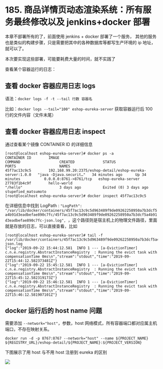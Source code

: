 # 185. 商品详情页动态渲染系统：所有服务最终修改以及 jenkins+docker 部署

本章不部署所有的了，前面使用 jenkins + docker 部署了一个服务，
其他的服务也是类似的构建步骤，只是需要把其中的各种数据库等都写生产环境的 ip 地址，就可以了。

本次要实现这些部署，可能要耗费大量的时间，就不实践了

查看某个容器运行的日志：

## 查看 docker 容器应用日志 logs

语法：`docker logs -f -t --tail 行数 容器名`

比如：`docker logs --tail="100" eshop-eureka-server` 获取容器运行后 100 行的文件内容（文件末尾）

## 查看 docker 容器应用日志 inspect
通过查看某个镜像 CONTAINER ID 的详细信息

```
[root@localhost eshop-eureka-server]# docker ps -a
CONTAINER ID        IMAGE                                                       COMMAND                  CREATED             STATUS                  PORTS                    NAMES
45f7ac13c9c5        192.168.99.20:2375/eshop-detail/eshop-eureka-server:1.0.0   "java -Djava.securit…"   34 minutes ago      Up 34 minutes           0.0.0.0:8761->8761/tcp   eshop-eureka-server
27783f1b4c9f        hello-world                                                 "/hello"                 3 days ago          Exited (0) 3 days ago                            stupefied_matsumoto
[root@localhost eshop-eureka-server]# docker inspect 45f7ac13c9c5
```

在详细信息中找到 LogPath : `"LogPath": "/var/lib/docker/containers/45f7ac13c9c5d963489f9de09262258950a7b3dcf5a4b91d3eadbefae890c7fc/45f7ac13c9c5d963489f9de09262258950a7b3dcf5a4b91d3eadbefae890c7fc-json.log",
`，这个路径则是宿主机上的物理文件路径，里面就是存放的日志，可以直接查看，比如

```
[root@localhost eshop-eureka-server]# tail -f /var/lib/docker/containers/45f7ac13c9c5d963489f9de09262258950a7b3dcf5a4b91d3eadbefae890c7fc/45f7ac13c9c5d963489f9de09262258950a7b3dcf5a4b91d3eadbefae890c7fc-json.log
{"log":"2019-09-22 15:44:12.581  INFO 1 --- [a-EvictionTimer] c.n.e.registry.AbstractInstanceRegistry  : Running the evict task with compensationTime 0ms\n","stream":"stdout","time":"2019-09-22T15:44:12.582373481Z"}
{"log":"2019-09-22 15:45:12.581  INFO 1 --- [a-EvictionTimer] c.n.e.registry.AbstractInstanceRegistry  : Running the evict task with compensationTime 0ms\n","stream":"stdout","time":"2019-09-22T15:45:12.582319173Z"}
{"log":"2019-09-22 15:46:12.581  INFO 1 --- [a-EvictionTimer] c.n.e.registry.AbstractInstanceRegistry  : Running the evict task with compensationTime 0ms\n","stream":"stdout","time":"2019-09-22T15:46:12.581907101Z"}

```

## docker 运行后的 host name 问题

需要添加 `--network="host"`，参数，host 网络模式，所有容器端口都对应属主机端口，不存在映射关系。
```
docker run -d -p 8767:8767 --network="host" --name ${PROJECT_NAME} ${REGISTRY_URL}/eshop-detail/${PROJECT_NAME}:${PROJECT_VERSION}
```

下图展示了用 host 与不用 host 注册到 eureka 的区别

![](https://txxs.github.io/pic/record/cache-pdp/markdown-img-paste-20190925234417327.png)
